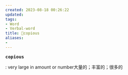```yaml
---
created: 2023-08-18 00:26:22
updated: 
tags: 
- Word
- Verbal-word
title: 🚩copious
aliases:
- 
---
```


<pre><strong>copious</strong></pre>
: very large in amount or number大量的；丰富的；很多的